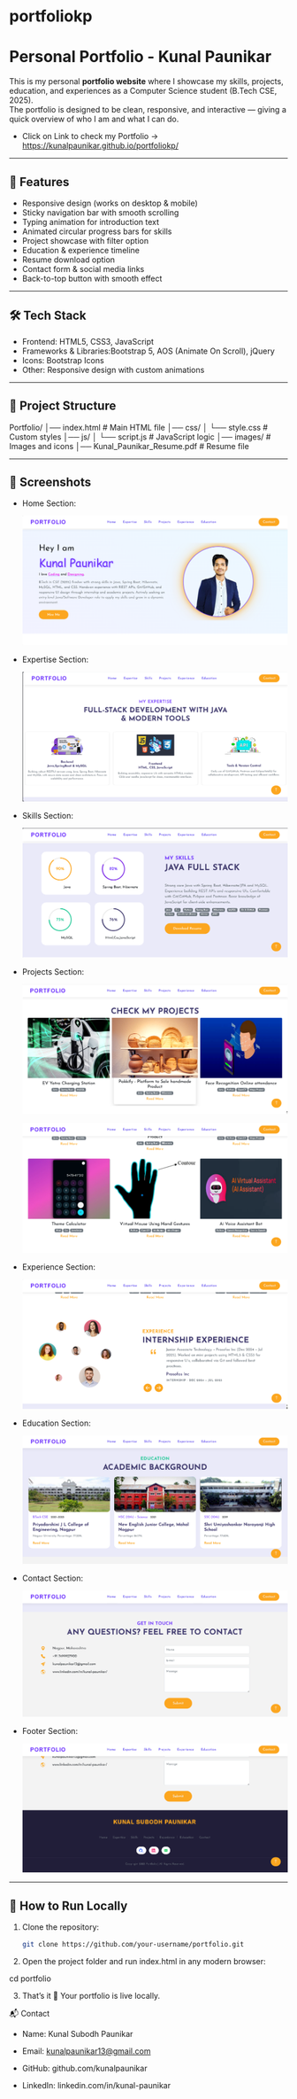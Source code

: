 # portfoliokp 

# Personal Portfolio - Kunal Paunikar

This is my personal **portfolio website** where I showcase my skills, projects, education, and experiences as a Computer Science student (B.Tech CSE, 2025).  
The portfolio is designed to be clean, responsive, and interactive — giving a quick overview of who I am and what I can do.

- Click on Link to check my Portfolio ->  https://kunalpaunikar.github.io/portfoliokp/

---

## 🌟 Features

- Responsive design (works on desktop & mobile)
- Sticky navigation bar with smooth scrolling
- Typing animation for introduction text
- Animated circular progress bars for skills
- Project showcase with filter option
- Education & experience timeline
- Resume download option
- Contact form & social media links
- Back-to-top button with smooth effect

---

## 🛠️ Tech Stack

- Frontend: HTML5, CSS3, JavaScript  
- Frameworks & Libraries:Bootstrap 5, AOS (Animate On Scroll), jQuery  
- Icons: Bootstrap Icons  
- Other: Responsive design with custom animations

---

## 📂 Project Structure

Portfolio/
│── index.html # Main HTML file
│── css/
│ └── style.css # Custom styles
│── js/
│ └── script.js # JavaScript logic
│── images/ # Images and icons
│── Kunal_Paunikar_Resume.pdf # Resume file


---

## 📸 Screenshots

- Home Section:
  
  ![image alt](https://github.com/kunalpaunikar/portfoliokp/blob/f0ecdf618fa6375c983bedee80215c7f984caf52/images/homepage.png)

- Expertise Section:
  
  ![image alt](https://github.com/kunalpaunikar/portfoliokp/blob/d616d011135e7884138f530265c3bff6a77e9dd9/images/myexpertise.png)

- Skills Section:

  ![image alt](https://github.com/kunalpaunikar/portfoliokp/blob/d616d011135e7884138f530265c3bff6a77e9dd9/images/myskills.png)

- Projects Section:

  ![image alt](https://github.com/kunalpaunikar/portfoliokp/blob/f689d99b85baff8d26019a90d581b31c995e5a12/images/project1.png)

  ![image alt](https://github.com/kunalpaunikar/portfoliokp/blob/f689d99b85baff8d26019a90d581b31c995e5a12/images/project2.png)
  
- Experience Section:

  ![image alt](https://github.com/kunalpaunikar/portfoliokp/blob/d616d011135e7884138f530265c3bff6a77e9dd9/images/experience.png)

- Education Section:

  ![image alt](https://github.com/kunalpaunikar/portfoliokp/blob/d616d011135e7884138f530265c3bff6a77e9dd9/images/education.png)

- Contact Section:

  ![image alt](https://github.com/kunalpaunikar/portfoliokp/blob/d616d011135e7884138f530265c3bff6a77e9dd9/images/contact.png)

- Footer Section:

  ![image alt](https://github.com/kunalpaunikar/portfoliokp/blob/d616d011135e7884138f530265c3bff6a77e9dd9/images/footer.png)

---

## 🚀 How to Run Locally

1. Clone the repository:
   ```bash
   git clone https://github.com/your-username/portfolio.git
   
2. Open the project folder and run index.html in any modern browser:

cd portfolio

3. That’s it 🎉 Your portfolio is live locally.

📬 Contact

- Name: Kunal Subodh Paunikar

- Email: kunalpaunikar13@gmail.com

- GitHub: github.com/kunalpaunikar

- LinkedIn: linkedin.com/in/kunal-paunikar
